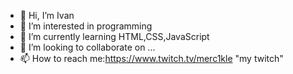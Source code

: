 - 👋 Hi, I’m Ivan
- 👀 I’m interested in programming
- 🌱 I’m currently learning HTML,CSS,JavaScript
- 💞️ I’m looking to collaborate on ...
- 📫 How to reach me:https://www.twitch.tv/merc1kle "my twitch"
                      

<!---
LePoY6/LePoY6 is a ✨ special ✨ repository because its `README.md` (this file) appears on your GitHub profile.
You can click the Preview link to take a look at your changes.
--->
